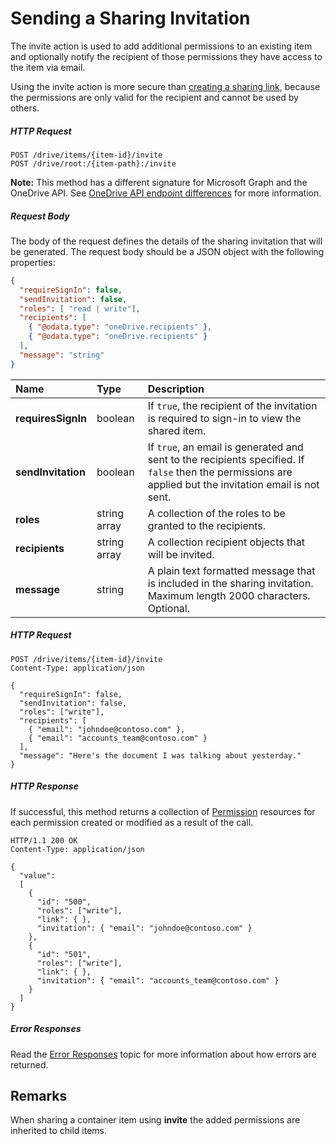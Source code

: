 # Sending a Sharing Invitation

The invite action is used to add additional permissions to an existing item
and optionally notify the recipient of those permissions they have access to
the item via email.

Using the invite action is more secure than [creating a sharing link](sharing_createLink.md),
because the permissions are only valid for the recipient and cannot be used by others.

##### HTTP Request

<!-- { "blockType": "ignored" } -->
```
POST /drive/items/{item-id}/invite
POST /drive/root:/{item-path}:/invite
```

**Note:** This method has a different signature for Microsoft Graph and the OneDrive API. See [OneDrive API endpoint differences](../direct-endpoint-differences.md) for more information.

##### Request Body
The body of the request defines the details of the sharing invitation that will
be generated. The request body should be a JSON object with the following
properties:

<!-- { "blockType": "resource", "@odata.type": "oneDrive.inviteParameters", "scopes": "files.readwrite" } -->
```json
{
  "requireSignIn": false,
  "sendInvitation": false,
  "roles": [ "read | write"],
  "recipients": [
    { "@odata.type": "oneDrive.recipients" },
    { "@odata.type": "oneDrive.recipients" }
  ],
  "message": "string"
}
```

| Name               | Type         | Description                                                                                                |
|:-------------------|:-------------|:-----------------------------------------------------------------------------------------------------------|
| **requiresSignIn** | boolean      | If `true`, the recipient of the invitation is required to sign-in to view the shared item.            |
| **sendInvitation** | boolean      | If `true`, an email is generated and sent to the recipients specified. If `false` then the permissions are applied but the invitation email is not sent.            |
| **roles**          | string array | A collection of the roles to be granted to the recipients.                         |
| **recipients**     | string array | A collection recipient objects that will be invited. |
| **message**        | string       | A plain text formatted message that is included in the sharing invitation. Maximum length 2000 characters. Optional. |

##### HTTP Request

<!-- { "blockType": "request", "name": "send-sharing-invite", "@odata.type": "oneDrive.inviteParameters", 
"scopes": "files.readwrite", "target": "action" } -->
```http
POST /drive/items/{item-id}/invite
Content-Type: application/json

{
  "requireSignIn": false,
  "sendInvitation": false,
  "roles": ["write"],
  "recipients": [
    { "email": "johndoe@contoso.com" },
    { "email": "accounts_team@contoso.com" }
  ],
  "message": "Here's the document I was talking about yesterday."
}
```

##### HTTP Response

If successful, this method returns a collection of [Permission](../resources/permission.md)
resources for each permission created or modified as a result of the call.

<!-- { "blockType": "response", "@odata.type": "oneDrive.permission", "isCollection": true, "truncated": true } -->
```http
HTTP/1.1 200 OK
Content-Type: application/json

{
  "value":
  [
    {
      "id": "500",
      "roles": ["write"],
      "link": { },
      "invitation": { "email": "johndoe@contoso.com" }
    },
    {
      "id": "501",
      "roles": ["write"],
      "link": { },
      "invitation": { "email": "accounts_team@contoso.com" }
    }
  ]
}
```

##### Error Responses

Read the [Error Responses][error-response] topic for more information about
how errors are returned.

## Remarks

When sharing a container item using **invite** the added permissions are
inherited to child items.


[error-response]: ../misc/errors.md

<!-- {
  "type": "#page.annotation",
  "description": "Add permissions to an item and optionally send a sharing notification.",
  "keywords": "retrieve,item,metadata",
  "section": "documentation",
  "tocPath": "Sharing/Add permissions"
} -->
